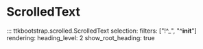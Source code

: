 # ScrolledText

::: ttkbootstrap.scrolled.ScrolledText selection: filters: ["!^_", "^__init__"] rendering: heading_level: 2 show_root_heading: true
